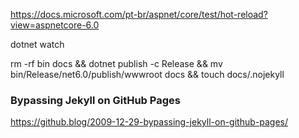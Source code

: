 

https://docs.microsoft.com/pt-br/aspnet/core/test/hot-reload?view=aspnetcore-6.0

dotnet watch

rm -rf bin docs && dotnet publish -c Release && mv bin/Release/net6.0/publish/wwwroot docs && touch docs/.nojekyll



### Bypassing Jekyll on GitHub Pages

https://github.blog/2009-12-29-bypassing-jekyll-on-github-pages/
